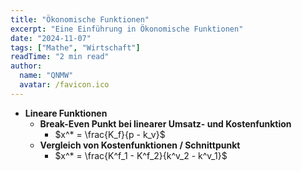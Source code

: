 ```yaml
---
title: "Ökonomische Funktionen"
excerpt: "Eine Einführung in Ökonomische Funktionen"
date: "2024-11-07"
tags: ["Mathe", "Wirtschaft"]
readTime: "2 min read"
author:
  name: "QNMW"
  avatar: /favicon.ico
---
```

- **Lineare Funktionen**
	- **Break-Even Punkt bei linearer Umsatz- und Kostenfunktion**
		- $x^* = \frac{K_f}{p - k_v}$ 
	- **Vergleich von Kostenfunktionen / Schnittpunkt**
		- $x^* = \frac{K^f_1 - K^f_2}{k^v_2 - k^v_1}$


